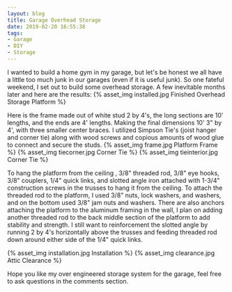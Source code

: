 ```yaml
---
layout: blog
title: Garage Overhead Storage
date: 2019-02-20 16:55:38
tags:
- Garage
- DIY
- Storage
---
```


I wanted to build a home gym in my garage, but let's be honest we all have a little too much junk in our garages (even if it is useful junk). So one fateful weekend, I set out to build some overhead storage. A few inevitable months later and here are the results:
{% asset_img installed.jpg Finished Overhead Storage Platform %}

<!--more-->

Here is the frame made out of white stud 2 by 4's, the long sections are 10' lengths, and the ends are 4' lengths. Making the final dimensions 10' 3" by 4', with three smaller center braces.  I utilized Simpson Tie's (joist hanger and corner tie) along with wood screws and copious amounts of wood glue to connect and secure the studs. 
{% asset_img frame.jpg Platform Frame %}
{% asset_img tiecorner.jpg Corner Tie %}
{% asset_img tieinterior.jpg Corner Tie %}

To hang the platform from the ceiling , 3/8" threaded rod, 3/8" eye hooks, 3/8" couplers, 1/4" quick links, and slotted angle iron attached with 1-3/4" construction screws in the trusses to hang it from the ceiling. To attach the threaded rod to the platform, I used 3/8" nuts, lock washers, and washers, and on the bottom  used 3/8" jam nuts and washers. There are also anchors attaching the platform to the aluminum framing in the wall, I plan on adding another threaded rod to the back middle section of the platform to add stability and strength. I still want to reinforcement the slotted angle by running 2 by 4's horizontally above the trusses and feeding threaded rod down around either side of the 1/4" quick links.

{% asset_img installation.jpg Installation %}
{% asset_img clearance.jpg Attic Clearance %}

Hope you like my over engineered storage system for the garage, feel free to ask questions in the comments section.